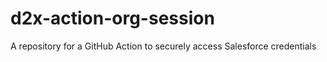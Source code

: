 # d2x-action-org-session
A repository for a GitHub Action to securely access Salesforce credentials
